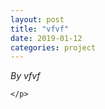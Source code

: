 ```yaml
---
layout: post
title: "vfvf"
date: 2019-01-12
categories: project
---
```


*By vfvf*

<html>
  <head>

  </head>
  <body>
    <p style="margin-top: 0">
      
    </p>
  </body>
</html>
